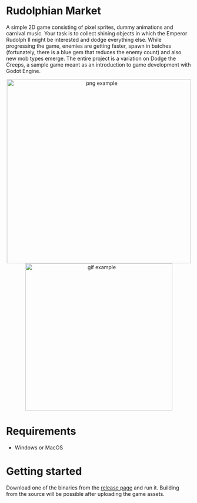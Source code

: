 # Rudolphian Market
A simple 2D game consisting of pixel sprites, dummy animations and carnival music. Your task is to collect shining objects in which the Emperor Rudolph II might be interested and dodge everything else. While progressing the game, enemies are getting faster, spawn in batches (fortunately, there is a blue gem that reduces the enemy count) and also new mob types emerge.
The entire project is a variation on Dodge the Creeps, a sample game meant as an introduction to game development with Godot Engine.

<p align="center">
  <img src="/../main/assets/example.png" width=500 alt="png example">
  <img src="/../main/assets/example.gif" width=400 alt="gif example">
</p>

# Requirements
* Windows or MacOS

# Getting started
Download one of the binaries from the [release page](https://github.com/ericholbert/rudolphian-market/releases) and run it. Building from the source will be possible after uploading the game assets.
